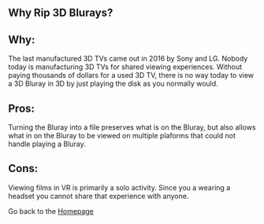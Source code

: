 ## Why Rip 3D Blurays?

## Why:
The last manufactured 3D TVs came out in 2016 by Sony and LG. Nobody today is manufacturing 3D TVs for shared viewing experiences. Without paying thousands of dollars for a used 3D TV, there is no way today to view a 3D Bluray in 3D by just playing the disk as you normally would. 

## Pros:
Turning the Bluray into a file preserves what is on the Bluray, but also allows what in on the Bluray to be viewed on multiple plaforms that could not handle playing a Bluray.

## Cons:
Viewing films in VR is primarily a solo activity. Since you a wearing a headset you cannot share that experience with anyone. 

Go back to the [Homepage](index.md)
